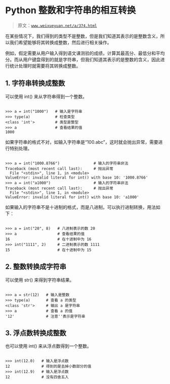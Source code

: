 # Python 整数和字符串的相互转换

> 原文：[`www.weixueyuan.net/a/374.html`](http://www.weixueyuan.net/a/374.html)

在某些情况下，我们得到的类型不是整数，但是我们知道其表示的是整数含义，所以我们希望能够将其转换成整数，然后进行相关操作。

例如，假定需要从用户输入得到语文课测验的成绩，计算其最高分、最低分和平均分。而从用户键盘得到的就是字符串，但我们知道其表示的是整数的含义，因此进行统计处理时就需要将其转换成整数。

## 1\. 字符串转换成整数

可以使用 int() 来从字符串得到一个整数。

```

>>> a = int("1000")   # 输入是字符串    
>>> type(a)           # 检查类型
<class 'int'>         # 类型是整型
>>> a                 # 查看结果的值
1000
```

如果字符串的格式不对，如输入字符串是“100.abc”，这时就会抛出异常，需要进行特别处理。

```

>>> a = int("1000.8766")               # 输入的字符串非法    
Traceback (most recent call last):     # 抛出异常
  File "<stdin>", line 1, in <module>
ValueError: invalid literal for int() with base 10: '1000.8766'
>>> a = int("a1000")                   # 输入的字符串非法
Traceback (most recent call last):     # 抛出异常
  File "<stdin>", line 1, in <module>
ValueError: invalid literal for int() with base 10: 'a1000'
```

如果输入的字符串不是十进制的格式，而是八进制，可以执行进制转换，用法如下：

```

>>> a = int("20", 8)   # 八进制表示的数 20
>>> a                  # 查看结果的值
16                     # 在十进制中为 16
>>> int("1111", 2)     # 二进制表示的数 1111
15                     # 在十进制中为 15
```

## 2\. 整数转换成字符串

可以使用 str() 来得到字符串结果。

```

>>> a = str(12)   # 输入是整数
>>> type(a)       # 查看 a 的类型
<class 'str'>     # 输出 a 是字符串
>>> a             # 查看 a 的值
'12'              # 注意''表示是字符串
```

## 3\. 浮点数转换成整数

也可以使用 int() 来从浮点数得到一个整数。

```

>>> int(12.0)   # 输入是浮点数
12              # 得到的是去掉小数部分的值
>>> int(12.9)   # 输入是浮点数
12              # 没有四舍五入
```